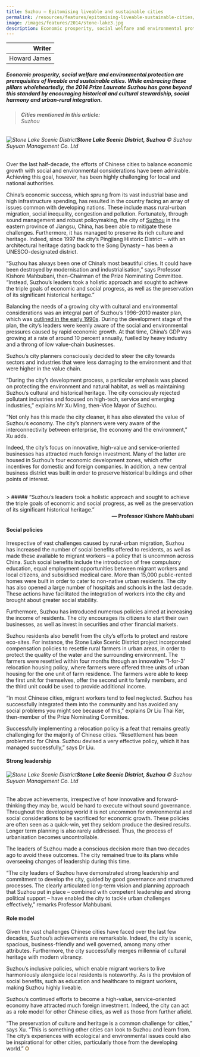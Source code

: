 ```yaml
---
title: Suzhou – Epitomising liveable and sustainable cities
permalink: /resources/features/epitomising-liveable-sustainable-cities/
image: /images/features/2014/stone-lake3.jpg
description: Economic prosperity, social welfare and environmental protection are prerequisites of liveable and sustainable cities. While embracing these pillars wholeheartedly, the 2014 Prize Laureate Suzhou has gone beyond this standard by encouraging historical and cultural stewardship, social harmony and urban-rural integration.
---
```


| Writer |
|---:|
| Howard James |

##### Economic prosperity, social welfare and environmental protection are prerequisites of liveable and sustainable cities. While embracing these pillars wholeheartedly, the 2014 Prize Laureate Suzhou has gone beyond this standard by encouraging historical and cultural stewardship, social harmony and urban-rural integration.

> ###### **Cities mentioned in this article:** <br> Suzhou

###### ![Stone Lake Scenic District](/images/features/2014/stone-lake3.jpg/)**Stone Lake Scenic District, Suzhou** © Suzhou Suyuan Management Co. Ltd

Over the last half-decade, the efforts of Chinese cities to balance economic growth with social and environmental considerations have been admirable. Achieving this goal, however, has been highly challenging for local and national authorities.

China’s economic success, which sprung from its vast industrial base and high infrastructure spending, has resulted in the country facing an array of issues common with developing nations. These include mass rural-urban migration, social inequality, congestion and pollution. Fortunately, through sound management and robust policymaking, the city of [Suzhou](/suzhou/) in the eastern province of Jiangsu, China, has been able to mitigate these challenges. Furthermore, it has managed to preserve its rich culture and heritage. Indeed, since 1997 the city’s Pingjiang Historic District – with an architectural heritage dating back to the Song Dynasty – has been a UNESCO-designated district.

“Suzhou has always been one of China’s most beautiful cities. It could have been destroyed by modernisation and industrialisation,” says Professor Kishore Mahbubani, then-Chairman of the Prize Nominating Committee. “Instead, Suzhou’s leaders took a holistic approach and sought to achieve the triple goals of economic and social progress, as well as the preservation of its significant historical heritage.”

Balancing the needs of a growing city with cultural and environmental considerations was an integral part of Suzhou’s 1996–2010 master plan, which was [outlined in the early 1990s](http://www.jchs.harvard.edu/sites/jchs.harvard.edu/files/di_w00-4.pdf). During the development stage of the plan, the city’s leaders were keenly aware of the social and environmental pressures caused by rapid economic growth. At that time, China’s GDP was growing at a rate of around 10 percent annually, fuelled by heavy industry and a throng of low value-chain businesses.

Suzhou’s city planners consciously decided to steer the city towards sectors and industries that were less damaging to the environment and that were higher in the value chain.

“During the city’s development process, a particular emphasis was placed on protecting the environment and natural habitat, as well as maintaining Suzhou’s cultural and historical heritage. The city consciously rejected pollutant industries and focused on high-tech, service and emerging industries,” explains Mr Xu Ming, then-Vice Mayor of Suzhou.

“Not only has this made the city cleaner, it has also elevated the value of Suzhou’s economy. The city’s planners were very aware of the interconnectivity between enterprise, the economy and the environment,” Xu adds.

Indeed, the city’s focus on innovative, high-value and service-oriented businesses has attracted much foreign investment. Many of the latter are housed in Suzhou’s four economic development zones, which offer incentives for domestic and foreign companies. In addition, a new central business district was built in order to preserve historical buildings and other points of interest.

<br>
> ##### “Suzhou’s leaders took a holistic approach and sought to achieve the triple goals of economic and social progress, as well as the preservation of its significant historical heritage.”

<div align="right"><b>— Professor Kishore Mahbubani</b></div>

#### **Social policies**

Irrespective of vast challenges caused by rural-urban migration, Suzhou has increased the number of social benefits offered to residents, as well as made these available to migrant workers – a policy that is uncommon across China. Such social benefits include the introduction of free compulsory education, equal employment opportunities between migrant workers and local citizens, and subsidised medical care. More than 15,000 public-rented homes were built in order to cater to non-native urban residents. The city has also opened a large number of hospitals and schools in the last decade. These actions have facilitated the integration of workers into the city and brought about greater social stability.

Furthermore, Suzhou has introduced numerous policies aimed at increasing the income of residents. The city encourages its citizens to start their own businesses, as well as invest in securities and other financial markets.

Suzhou residents also benefit from the city’s efforts to protect and restore eco-sites. For instance, the Stone Lake Scenic District project incorporated compensation policies to resettle rural farmers in urban areas, in order to protect the quality of the water and the surrounding environment. The farmers were resettled within four months through an innovative '1-for-3' relocation housing policy, where farmers were offered three units of urban housing for the one unit of farm residence. The farmers were able to keep the first unit for themselves, offer the second unit to family members, and the third unit could be used to provide additional income.

“In most Chinese cities, migrant workers tend to feel neglected. Suzhou has successfully integrated them into the community and has avoided any social problems you might see because of this,” explains Dr Liu Thai Ker, then-member of the Prize Nominating Committee.

Successfully implementing a relocation policy is a feat that remains greatly challenging for the majority of Chinese cities. “Resettlement has been problematic for China. Suzhou devised a very effective policy, which it has managed successfully,” says Dr Liu.

#### **Strong leadership**

###### ![Stone Lake Scenic District](/images/features/2014/stone-lake4.jpg/)**Stone Lake Scenic District, Suzhou** © Suzhou Suyuan Management Co. Ltd

The above achievements, irrespective of how innovative and forward-thinking they may be, would be hard to execute without sound governance. Throughout the developing world it is not uncommon for environmental and social considerations to be sacrificed for economic growth. These policies are often seen as a quick-win, yet they seldom produce the desired results. Longer term planning is also rarely addressed. Thus, the process of urbanisation becomes uncontrollable.

The leaders of Suzhou made a conscious decision more than two decades ago to avoid these outcomes. The city remained true to its plans while overseeing changes of leadership during this time.

“The city leaders of Suzhou have demonstrated strong leadership and commitment to develop the city, guided by good governance and structured processes. The clearly articulated long-term vision and planning approach that Suzhou put in place – combined with competent leadership and strong political support – have enabled the city to tackle urban challenges effectively,” remarks Professor Mahbubani.

#### **Role model**

Given the vast challenges Chinese cities have faced over the last few decades, Suzhou’s achievements are remarkable. Indeed, the city is scenic, spacious, business-friendly and well governed, among many other attributes. Furthermore, the city successfully merges millennia of cultural heritage with modern vibrancy.

Suzhou’s inclusive policies, which enable migrant workers to live harmoniously alongside local residents is noteworthy. As is the provision of social benefits, such as education and healthcare to migrant workers, making Suzhou highly liveable.

Suzhou’s continued efforts to become a high-value, service-oriented economy have attracted much foreign investment. Indeed, the city can act as a role model for other Chinese cities, as well as those from further afield.

“The preservation of culture and heritage is a common challenge for cities,” says Xu. “This is something other cities can look to Suzhou and learn from. The city’s experiences with ecological and environmental issues could also be inspirational for other cities, particularly those from the developing world.” **<font color="#967942">O</font>**

